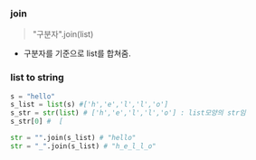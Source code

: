 ### join
> "구분자".join(list)
- 구분자를 기준으로 list를 합쳐줌.

### list to string
``` python
s = "hello" 
s_list = list(s) #['h','e','l','l','o']
s_str = str(list) # ['h','e','l','l','o'] : list모양의 str임
s_str[0] #  [

str = "".join(s_list) # "hello"
str = "_".join(s_list) # "h_e_l_l_o"
```